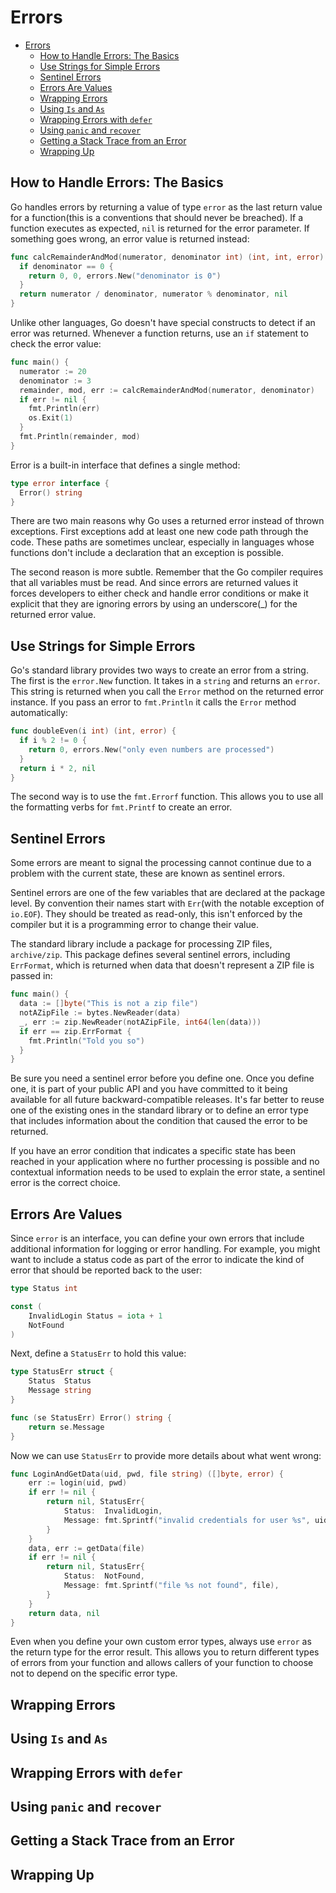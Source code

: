 # Errors

<!--toc:start-->
- [Errors](#errors)
  - [How to Handle Errors: The Basics](#how-to-handle-errors-the-basics)
  - [Use Strings for Simple Errors](#use-strings-for-simple-errors)
  - [Sentinel Errors](#sentinel-errors)
  - [Errors Are Values](#errors-are-values)
  - [Wrapping Errors](#wrapping-errors)
  - [Using `Is` and `As`](#using-is-and-as)
  - [Wrapping Errors with `defer`](#wrapping-errors-with-defer)
  - [Using `panic` and `recover`](#using-panic-and-recover)
  - [Getting a Stack Trace from an Error](#getting-a-stack-trace-from-an-error)
  - [Wrapping Up](#wrapping-up)
<!--toc:end-->

## How to Handle Errors: The Basics
Go handles errors by returning a value of type `error` as the last return value for a function(this is a conventions that should never be breached). If a function executes as expected, `nil` is returned for the error parameter. If something goes wrong, an error value is returned instead:
```go
func calcRemainderAndMod(numerator, denominator int) (int, int, error) {
  if denominator == 0 {
    return 0, 0, errors.New("denominator is 0")
  }
  return numerator / denominator, numerator % denominator, nil
}
```
Unlike other languages, Go doesn't have special constructs to detect if an error was returned. Whenever a function returns, use an `if` statement to check the error value:
```go
func main() {
  numerator := 20
  denominator := 3
  remainder, mod, err := calcRemainderAndMod(numerator, denominator)
  if err != nil {
    fmt.Println(err)
    os.Exit(1)
  }
  fmt.Println(remainder, mod)
}
```
Error is a built-in interface that defines a single method:
```go
type error interface {
  Error() string
}
```
There are two main reasons why Go uses a returned error instead of thrown exceptions. First exceptions add at least one new code path through the code. These paths are sometimes unclear, especially in languages whose functions don't include a declaration that an exception is possible. 

The second reason is more subtle. Remember that the Go compiler requires that all variables must be read. And since errors are returned values it forces developers to either check and handle error conditions or make it explicit that they are ignoring errors by using an underscore(_) for the returned error value.

## Use Strings for Simple Errors
Go's standard library provides two ways to create an error from a string. The first is the `error.New` function. It takes in a `string` and returns an `error`. This string is returned when you call the `Error` method on the returned error instance. If you pass an error to `fmt.Println` it calls the `Error` method automatically:
```go
func doubleEven(i int) (int, error) {
  if i % 2 != 0 {
    return 0, errors.New("only even numbers are processed")
  }
  return i * 2, nil
}
```
The second way is to use the `fmt.Errorf` function. This allows you to use all the formatting verbs for `fmt.Printf` to create an error.

## Sentinel Errors
Some errors are meant to signal the processing cannot continue due to a problem with the current state, these are known as sentinel errors.

Sentinel errors are one of the few variables that are declared at the package level. By convention their names start with `Err`(with the notable exception of `io.EOF`). They should be treated as read-only, this isn't enforced by the compiler but it is a programming error to change their value.

The standard library include a package for processing ZIP files, `archive/zip`. This package defines several sentinel errors, including `ErrFormat`, which is returned when data that doesn't represent a ZIP file is passed in:
```go
func main() {
  data := []byte("This is not a zip file")
  notAZipFile := bytes.NewReader(data)
  _, err := zip.NewReader(notAZipFile, int64(len(data)))
  if err == zip.ErrFormat {
    fmt.Println("Told you so")
  }
}
```
Be sure you need a sentinel error before you define one. Once you define one, it is part of your public API and you have committed to it being available for all future backward-compatible releases. It's far better to reuse one of the existing ones in the standard library or to define an error type that includes information about the condition that caused the error to be returned.

If you have an error condition that indicates a specific state has been reached in your application where no further processing is possible and no contextual information needs to be used to explain the error state, a sentinel error is the correct choice.

## Errors Are Values
Since `error` is an interface, you can define your own errors that include additional information for logging or error handling. For example, you might want to include a status code as part of the error to indicate the kind of error that should be reported back to the user:
```go
type Status int

const (
	InvalidLogin Status = iota + 1
	NotFound
)
```
Next, define a `StatusErr` to hold this value:
```go
type StatusErr struct {
	Status  Status
	Message string
}

func (se StatusErr) Error() string {
	return se.Message
}
```
Now we can use `StatusErr` to provide more details about what went wrong:
```go
func LoginAndGetData(uid, pwd, file string) ([]byte, error) {
	err := login(uid, pwd)
	if err != nil {
		return nil, StatusErr{
			Status:  InvalidLogin,
			Message: fmt.Sprintf("invalid credentials for user %s", uid),
		}
	}
	data, err := getData(file)
	if err != nil {
		return nil, StatusErr{
			Status:  NotFound,
			Message: fmt.Sprintf("file %s not found", file),
		}
	}
	return data, nil
}
```
Even when you define your own custom error types, always use `error` as the return type for the error result. This allows you to return different types of errors from your function and allows callers of your function to choose not to depend on the specific error type.

## Wrapping Errors

## Using `Is` and `As`

## Wrapping Errors with `defer`

## Using `panic` and `recover`

## Getting a Stack Trace from an Error

## Wrapping Up
